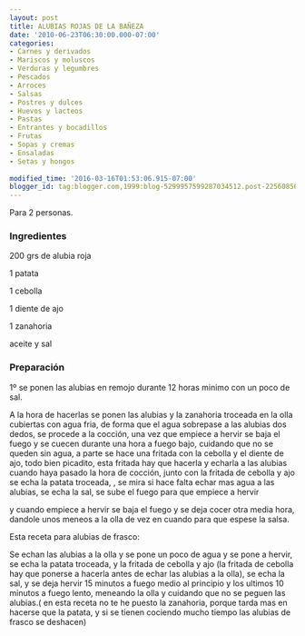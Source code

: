 ```yaml
---
layout: post
title: ALUBIAS ROJAS DE LA BAÑEZA
date: '2010-06-23T06:30:00.000-07:00'
categories:
- Carnes y derivados
- Mariscos y moluscos
- Verduras y legumbres
- Pescados
- Arroces
- Salsas
- Postres y dulces
- Huevos y lacteos
- Pastas
- Entrantes y bocadillos
- Frutas
- Sopas y cremas
- Ensaladas
- Setas y hongos
 
modified_time: '2016-03-16T01:53:06.915-07:00'
blogger_id: tag:blogger.com,1999:blog-5299957599287034512.post-2256085699096602388
---
```


Para 2 personas.

<h3>Ingredientes</h3>

200 grs de alubia roja

1 patata

1 cebolla

1 diente de ajo

1 zanahoria

aceite y sal

<h3>Preparación</h3>

1&ordm; se ponen las alubias en remojo durante 12 horas minimo con un poco de sal.

A la hora de hacerlas se ponen las alubias y la zanahoria troceada en la olla cubiertas con agua fria, de forma que el agua sobrepase a las alubias dos dedos, se procede a la cocción, una vez que empiece a hervir se baja el fuego y se cuecen durante una hora a fuego bajo, cuidando que no se queden sin agua, a parte se hace una fritada con la cebolla y el diente de ajo, todo bien picadito, esta fritada hay que hacerla y echarla a las alubias cuando haya pasado la hora de cocción, junto con la fritada de cebolla y ajo se echa la patata troceada, , se mira si hace falta echar mas agua a las alubias, se echa la sal, se sube el fuego para que empiece a hervir

y cuando empiece a hervir se baja el fuego y se deja cocer otra media hora, dandole unos meneos a la olla de vez en cuando para que espese la salsa.

Esta receta para alubias de frasco:

Se echan las alubias a la olla y se pone un poco de agua y se pone a hervir, se echa la patata troceada, y la fritada de cebolla y ajo (la fritada de cebolla hay que ponerse a hacerla antes de echar las alubias a la olla), se echa la sal, y se deja hervir 15 minutos a fuego medio al principio y los ultimos 10 minutos a fuego lento, meneando la olla y cuidando que no se peguen las alubias.( en esta receta no te he puesto la zanahoria, porque tarda mas en hacerse que la patata, y si se tienen cociendo mucho tiempo las alubias de frasco se deshacen)

